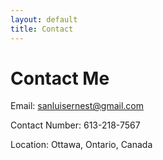 ```yaml
---
layout: default
title: Contact
---
```


<h1>Contact Me</h1>
<p>Email: <a href="mailto:sanluisernest@gmail.com">sanluisernest@gmail.com</a></p>
<p>Contact Number: 613-218-7567</p>
<p>Location: Ottawa, Ontario, Canada</p>

